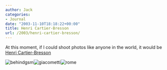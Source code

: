 ```yaml
---
author: Jack
categories:
- Journal
date: "2003-11-10T18:18:22+00:00"
title: Henri Cartier-Bresson
url: /2003/henri-cartier-bresson/
---
```


At this moment, if I could shoot photos like anyone in the world, it would be [Henri Cartier-Bresson][1]

![behindgsm][2]![giacometti][3]![rome][4]

 [1]: http://www.peterfetterman.com/artists/cb/cb_sm.html "Henri Cartier-Bresson"
 [2]: /images/blog/behindgsl_sm.jpg
 [3]: /images/blog/giacometti_sm.jpg
 [4]: /images/blog/rome_sm.jpg